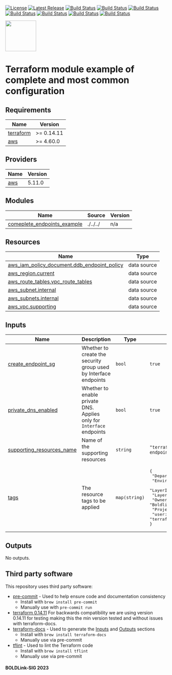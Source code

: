 [![License](https://img.shields.io/badge/License-Apache-blue.svg)](https://github.com/boldlink/terraform-aws-vpc-endpoints/blob/main/LICENSE)
[![Latest Release](https://img.shields.io/github/release/boldlink/terraform-aws-vpc-endpoints.svg)](https://github.com/boldlink/terraform-aws-vpc-endpoints/releases/latest)
[![Build Status](https://github.com/boldlink/terraform-aws-vpc-endpoints/actions/workflows/update.yaml/badge.svg)](https://github.com/boldlink/terraform-aws-vpc-endpoints/actions)
[![Build Status](https://github.com/boldlink/terraform-aws-vpc-endpoints/actions/workflows/release.yaml/badge.svg)](https://github.com/boldlink/terraform-aws-vpc-endpoints/actions)
[![Build Status](https://github.com/boldlink/terraform-aws-vpc-endpoints/actions/workflows/pre-commit.yaml/badge.svg)](https://github.com/boldlink/terraform-aws-vpc-endpoints/actions)
[![Build Status](https://github.com/boldlink/terraform-aws-vpc-endpoints/actions/workflows/pr-labeler.yaml/badge.svg)](https://github.com/boldlink/terraform-aws-vpc-endpoints/actions)
[![Build Status](https://github.com/boldlink/terraform-aws-vpc-endpoints/actions/workflows/module-examples-tests.yaml/badge.svg)](https://github.com/boldlink/terraform-aws-vpc-endpoints/actions)
[![Build Status](https://github.com/boldlink/terraform-aws-vpc-endpoints/actions/workflows/checkov.yaml/badge.svg)](https://github.com/boldlink/terraform-aws-vpc-endpoints/actions)
[![Build Status](https://github.com/boldlink/terraform-aws-vpc-endpoints/actions/workflows/auto-badge.yaml/badge.svg)](https://github.com/boldlink/terraform-aws-vpc-endpoints/actions)

[<img src="https://avatars.githubusercontent.com/u/25388280?s=200&v=4" width="96"/>](https://boldlink.io)

# Terraform module example of complete and most common configuration

<!-- BEGINNING OF PRE-COMMIT-TERRAFORM DOCS HOOK -->
## Requirements

| Name | Version |
|------|---------|
| <a name="requirement_terraform"></a> [terraform](#requirement\_terraform) | >= 0.14.11 |
| <a name="requirement_aws"></a> [aws](#requirement\_aws) | >= 4.60.0 |

## Providers

| Name | Version |
|------|---------|
| <a name="provider_aws"></a> [aws](#provider\_aws) | 5.11.0 |

## Modules

| Name | Source | Version |
|------|--------|---------|
| <a name="module_comeplete_endpoints_example"></a> [comeplete\_endpoints\_example](#module\_comeplete\_endpoints\_example) | ./../../ | n/a |

## Resources

| Name | Type |
|------|------|
| [aws_iam_policy_document.ddb_endpoint_policy](https://registry.terraform.io/providers/hashicorp/aws/latest/docs/data-sources/iam_policy_document) | data source |
| [aws_region.current](https://registry.terraform.io/providers/hashicorp/aws/latest/docs/data-sources/region) | data source |
| [aws_route_tables.vpc_route_tables](https://registry.terraform.io/providers/hashicorp/aws/latest/docs/data-sources/route_tables) | data source |
| [aws_subnet.internal](https://registry.terraform.io/providers/hashicorp/aws/latest/docs/data-sources/subnet) | data source |
| [aws_subnets.internal](https://registry.terraform.io/providers/hashicorp/aws/latest/docs/data-sources/subnets) | data source |
| [aws_vpc.supporting](https://registry.terraform.io/providers/hashicorp/aws/latest/docs/data-sources/vpc) | data source |

## Inputs

| Name | Description | Type | Default | Required |
|------|-------------|------|---------|:--------:|
| <a name="input_create_endpoint_sg"></a> [create\_endpoint\_sg](#input\_create\_endpoint\_sg) | Whether to create the security group used by Interface endpoints | `bool` | `true` | no |
| <a name="input_private_dns_enabled"></a> [private\_dns\_enabled](#input\_private\_dns\_enabled) | Whether to enable private DNS. Applies only for `Interface` endpoints | `bool` | `true` | no |
| <a name="input_supporting_resources_name"></a> [supporting\_resources\_name](#input\_supporting\_resources\_name) | Name of the supporting resources | `string` | `"terraform-aws-vpc-endpoints"` | no |
| <a name="input_tags"></a> [tags](#input\_tags) | The resource tags to be applied | `map(string)` | <pre>{<br>  "Department": "DevOps",<br>  "Environment": "example",<br>  "LayerId": "Example",<br>  "LayerName": "Example",<br>  "Owner": "Boldlink",<br>  "Project": "Examples",<br>  "user::CostCenter": "terraform-registry"<br>}</pre> | no |

## Outputs

No outputs.
<!-- END OF PRE-COMMIT-TERRAFORM DOCS HOOK -->

## Third party software
This repository uses third party software:
* [pre-commit](https://pre-commit.com/) - Used to help ensure code and documentation consistency
  * Install with `brew install pre-commit`
  * Manually use with `pre-commit run`
* [terraform 0.14.11](https://releases.hashicorp.com/terraform/0.14.11/) For backwards compatibility we are using version 0.14.11 for testing making this the min version tested and without issues with terraform-docs.
* [terraform-docs](https://github.com/segmentio/terraform-docs) - Used to generate the [Inputs](#Inputs) and [Outputs](#Outputs) sections
  * Install with `brew install terraform-docs`
  * Manually use via pre-commit
* [tflint](https://github.com/terraform-linters/tflint) - Used to lint the Terraform code
  * Install with `brew install tflint`
  * Manually use via pre-commit

#### BOLDLink-SIG 2023
